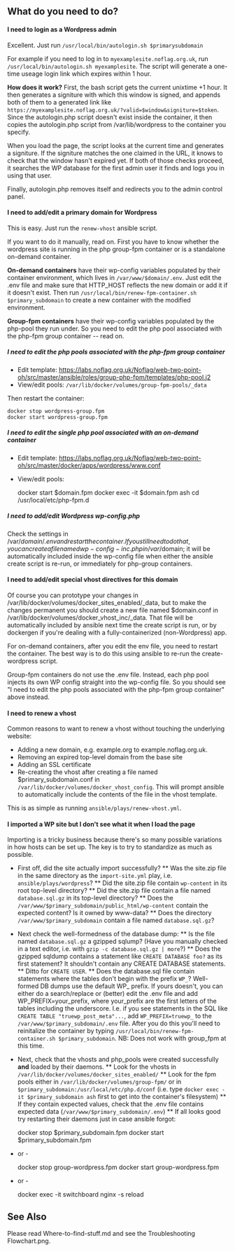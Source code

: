 ## What do you need to do?
#### I need to login as a Wordpress admin

Excellent. Just run `/usr/local/bin/autologin.sh $primarysubdomain`

For example if you need to log in to `myexamplesite.noflag.org.uk`, run `/usr/local/bin/autologin.sh myexamplesite`. The script will generate a one-time useage login link which expires within 1 hour.

**How does it work?**
First, the bash script gets the current unixtime +1 hour. It then generates a signiture with which this window is signed, and appends both of them to a generated link like `https://myexamplesite.noflag.org.uk/?valid=$window&signiture=$token`. Since the autologin.php script doesn't exist inside the container, it then copies the autologin.php script from /var/lib/wordpress to the container you specify.

When you load the page, the script looks at the current time and generates a signiture. If the signiture matches the one claimed in the URL, it knows to check that the window hasn't expired yet. If both of those checks proceed, it searches the WP database for the first admin user it finds and logs you in using that user.

Finally, autologin.php removes itself and redirects you to the admin control panel.

#### I need to add/edit a primary domain for Wordpress
This is easy. Just run the `renew-vhost` ansible script.

If you want to do it manually, read on. First you have to know whether the wordpress site is running in the php group-fpm container or is a standalone on-demand container.

**On-demand containers** have their wp-config variables populated by their container environment, which lives in `/var/www/$domain/.env`. Just edit the .env file and make sure that HTTP_HOST reflects the new domain or add it if it doesn't exist. Then run `/usr/local/bin/renew-fpm-container.sh $primary_subdomain` to create a new container with the modified environment.

**Group-fpm containers** have their wp-config variables populated by the php-pool they run under. So you need to edit the php pool associated with the php-fpm group container -- read on.

##### I need to edit the php pools associated with the php-fpm group container

* Edit template: https://labs.noflag.org.uk/Noflag/web-two-point-oh/src/master/ansible/roles/group-php-fpm/templates/php-pool.j2
* View/edit pools: `/var/lib/docker/volumes/group-fpm-pools/_data`

Then restart the container:

    docker stop wordpress-group.fpm
    docker start wordpress-group.fpm

##### I need to edit the single php pool associated with an on-demand container

* Edit template: https://labs.noflag.org.uk/Noflag/web-two-point-oh/src/master/docker/apps/wordpress/www.conf
* View/edit pools: 

    docker start $domain.fpm
    docker exec -it $domain.fpm ash
    cd /usr/local/etc/php-fpm.d

##### I need to add/edit Wordpress wp-config.php

Check the settings in /var/$domain/.env and restart the container. If you still need to do that, you can create a file named wp-config-inc.php in /var/$domain; it will be automatically included inside the wp-config file when either the ansible create script is re-run, or immediately for php-group containers.

#### I need to add/edit special vhost directives for this domain

Of course you can prototype your changes in /var/lib/docker/volumes/docker_sites_enabled/_data, but to make the changes permanent you should create a new file named $domain.conf in /var/lib/docker/volumes/docker_vhost_inc/_data. That file will be automatically included by ansible next time the create script is run, or by dockergen if you're dealing with a fully-containerized (non-Wordpress) app.

For on-demand containers, after you edit the env file, you need to restart the container. The best way is to do this using ansible to re-run the create-wordpress script.

Group-fpm containers do not use the .env file. Instead, each php pool injects its own WP config straight into the wp-config file. So you should see "I need to edit the php pools associated with the php-fpm group container" above instead.

#### I need to renew a vhost

Common reasons to want to renew a vhost without touching the underlying website:

* Adding a new domain, e.g. example.org to example.noflag.org.uk.
* Removing an expired top-level domain from the base site
* Adding an SSL certificate
* Re-creating the vhost after creating a file named $primary_subdomain.conf in `/var/lib/docker/volumes/docker_vhost_config`. This will prompt ansible to automatically include the contents of the file in the vhost template.

This is as simple as running `ansible/plays/renew-vhost.yml`.

#### I imported a WP site but I don't see what it when I load the page

Importing is a tricky business because there's so many possible variations in how hosts can be set up. The key is to try to standardize as much as possible.

* First off, did the site actually import successfully?
** Was the site.zip file in the same directory as the `import-site.yml` play, i.e. `ansible/plays/wordpress`?
** Did the site.zip file contain `wp-content` in its root top-level directory?
** Did the site.zip file contain a file named `database.sql.gz` in its top-level directory?
** Does the `/var/www/$primary_subdomain/public_html/wp-content` contain the expected content? Is it owned by www-data?
** Does the directory `/var/www/$primary_subdomain` contain a file named `database.sql.gz`?
* Next check the well-formedness of the database dump:
** Is the file named `database.sql.gz` a gzipped sqlump? (Have you manually checked in a text editor, i.e. with `gzip -c database.sql.gz | more`?)
** Does the gzipped sqldump contains a statement like `CREATE DATABASE foo?` as its first statement? It shouldn't contain any CREATE DATABASE statements. ** Ditto for `CREATE USER`.
** Does the database.sql file contain statements where the tables don't begin with the prefix `WP_`? Well-formed DB dumps use the default WP_ prefix. If yours doesn't, you can either do a search/replace or (better) edit the .env file and add WP_PREFIX=your_prefix, where your_prefix are the first letters of the tables including the underscore. I.e. if you see statements in the SQL like `CREATE TABLE "truewp_post_meta"...`, add `WP_PREFIX=truewp_` to the `/var/www/$primary_subdomain/.env` file. After you do this you'll need to reinitalize the container by typing `/usr/local/bin/renew-fpm-container.sh $primary_subdomain`. NB: Does not work with group_fpm at this time.
* Next, check that the vhosts and php_pools were created successfully **and** loaded by their daemons.
** Look for the vhosts in `/var/lib/docker/volumes/docker_sites_enabled/` 
** Look for the fpm pools either in `/var/lib/docker/volumes/group-fpm/` or in `$primary_subdomain:/usr/local/etc/php.d/conf` (i.e. type `docker exec -it $primary_subdomain ash` first to get into the container's filesystem)
** If they contain expected values, check that the .env file contains expected data (`/var/www/$primary_subdomain/.env`) 
** If all looks good try restarting their daemons just in case ansible forgot:

    docker stop $primary_subdomain.fpm
    docker start $primary_subdomain.fpm

- or -

    docker stop group-wordpress.fpm
    docker start group-wordpress.fpm

- or -

    docker exec -it switchboard nginx -s reload

## See Also

Please read Where-to-find-stuff.md and see the Troubleshooting Flowchart.png.